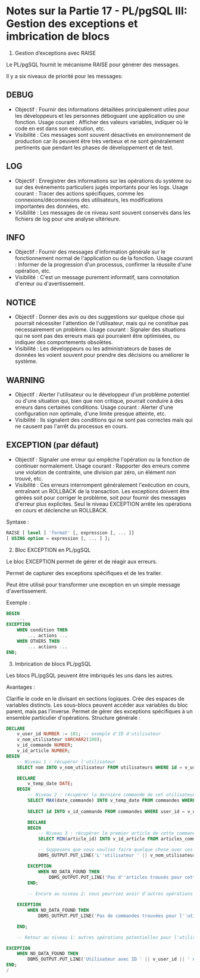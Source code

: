 # Notes sur la Partie 17 - PL/pgSQL III: Gestion des exceptions et imbrication de blocs

1. Gestion d’exceptions avec RAISE

Le PL/pgSQL fournit le mécanisme RAISE pour générer des messages.

Il y a six niveaux de priorité pour les messages:

## DEBUG

- Objectif : Fournir des informations détaillées principalement utiles pour les développeurs et les personnes déboguant une application ou une fonction.
Usage courant : Afficher des valeurs variables, indiquer où le code en est dans son exécution, etc.
- Visibilité : Ces messages sont souvent désactivés en environnement de production car ils peuvent être très verbeux et ne sont généralement pertinents que pendant les phases de développement et de test.

## LOG

- Objectif : Enregistrer des informations sur les opérations du système ou sur des événements particuliers jugés importants pour les logs.
Usage courant : Tracer des actions spécifiques, comme les connexions/déconnexions des utilisateurs, les modifications importantes des données, etc.
- Visibilité : Les messages de ce niveau sont souvent conservés dans les fichiers de log pour une analyse ultérieure.

## INFO

- Objectif : Fournir des messages d'information générale sur le fonctionnement normal de l'application ou de la fonction.
Usage courant : Informer de la progression d'un processus, confirmer la réussite d'une opération, etc.
- Visibilité : C'est un message purement informatif, sans connotation d'erreur ou d'avertissement.

## NOTICE

- Objectif : Donner des avis ou des suggestions sur quelque chose qui pourrait nécessiter l'attention de l'utilisateur, mais qui ne constitue pas nécessairement un problème.
Usage courant : Signaler des situations qui ne sont pas des erreurs mais qui pourraient être optimisées, ou indiquer des comportements obsolètes.
- Visibilité : Les développeurs ou les administrateurs de bases de données les 
voient souvent pour prendre des décisions ou améliorer le système.

## WARNING

- Objectif : Alerter l'utilisateur ou le développeur d'un problème potentiel ou d'une situation qui, bien que non critique, pourrait conduire à des erreurs dans certaines conditions.
Usage courant : Alerter d'une configuration non optimale, d'une limite presque atteinte, etc.
- Visibilité : Ils signalent des conditions qui ne sont pas correctes mais qui ne causent pas l'arrêt du processus en cours.

## EXCEPTION (par défaut)

- Objectif : Signaler une erreur qui empêche l'opération ou la fonction de continuer normalement.
Usage courant : Rapporter des erreurs comme une violation de contrainte, une division par zéro, un élément non trouvé, etc.
- Visibilité : Ces erreurs interrompent généralement l'exécution en cours, entraînant un ROLLBACK de la transaction. Les exceptions doivent être gérées soit pour corriger le problème, soit pour fournir des messages d'erreur plus explicites.
Seul le niveau EXCEPTION arrête les opérations en cours et déclenche un ROLLBACK.

Syntaxe :

```sql
RAISE [ level ] 'format' [, expression [, ... ]]
[ USING option = expression [, ... ] ];
```
2. Bloc EXCEPTION en PL/pgSQL

Le bloc EXCEPTION permet de gérer et de réagir aux erreurs.

Permet de capturer des exceptions spécifiques et de les traiter.

Peut être utilisé pour transformer une exception en un simple message d'avertissement.

Exemple :

```sql
BEGIN
    ...
EXCEPTION
    WHEN condition THEN
        ... actions ...
    WHEN OTHERS THEN 
        ... actions ...
END;
```
3. Imbrication de blocs PL/pgSQL

Les blocs PL/pgSQL peuvent être imbriqués les uns dans les autres.

Avantages :

Clarifie le code en le divisant en sections logiques.
Crée des espaces de variables distincts. Les sous-blocs peuvent accéder aux variables du bloc parent, mais pas l'inverse.
Permet de gérer des exceptions spécifiques à un ensemble particulier d'opérations.
Structure générale :

```sql
DECLARE
    v_user_id NUMBER := 101; -- exemple d'ID d'utilisateur
    v_nom_utilisateur VARCHAR2(100);
    v_id_commande NUMBER;
    v_id_article NUMBER;
BEGIN
    -- Niveau 1 : récupérer l'utilisateur
    SELECT nom INTO v_nom_utilisateur FROM utilisateurs WHERE id = v_user_id;

    DECLARE
        v_temp_date DATE;
    BEGIN
        -- Niveau 2 : récupérer la dernière commande de cet utilisateur
        SELECT MAX(date_commande) INTO v_temp_date FROM commandes WHERE user_id = v_user_id;
        
        SELECT id INTO v_id_commande FROM commandes WHERE user_id = v_user_id AND date_commande = v_temp_date;

        DECLARE
        BEGIN
            -- Niveau 3 : récupérer le premier article de cette commande
            SELECT MIN(article_id) INTO v_id_article FROM articles_commande WHERE commande_id = v_id_commande;

            -- Supposons que vous vouliez faire quelque chose avec ces informations, par exemple :
            DBMS_OUTPUT.PUT_LINE('L''utilisateur ' || v_nom_utilisateur || ' a commandé l''article ID ' || v_id_article || ' dans sa dernière commande.');

        EXCEPTION
            WHEN NO_DATA_FOUND THEN
                DBMS_OUTPUT.PUT_LINE('Pas d''articles trouvés pour cette commande.');
        END;
        
        -- Encore au niveau 2: vous pourriez avoir d'autres opérations ici

    EXCEPTION
        WHEN NO_DATA_FOUND THEN
            DBMS_OUTPUT.PUT_LINE('Pas de commandes trouvées pour l''utilisateur ' || v_nom_utilisateur || '.');

    END;

    -- Retour au niveau 1: autres opérations potentielles pour l'utilisateur

EXCEPTION
    WHEN NO_DATA_FOUND THEN
        DBMS_OUTPUT.PUT_LINE('Utilisateur avec ID ' || v_user_id || ' non trouvé.');
END;
/

```